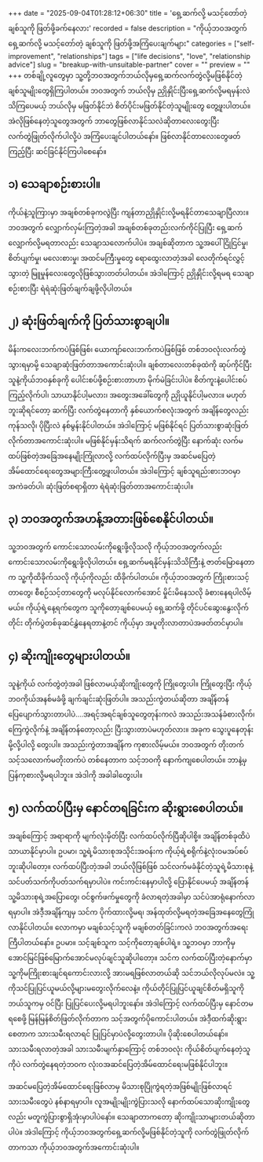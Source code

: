 +++
date = "2025-09-04T01:28:12+06:30"
title = 'ရှေ့ဆက်လို့ မသင့်တော်တဲ့ ချစ်သူကို ဖြတ်ဖို့ခက်နေလား'
recorded = false
description = "ကိုယ့်ဘဝအတွက် ရှေ့ဆက်လို့ မသင့်တော်တဲ့ ချစ်သူကို ဖြတ်ဖို့အကြံပေးချက်များ"
categories = ["self-improvement", "relationships"]
tags = ["life decisions", "love", "relationship advice"]
slug = "breakup-with-unsuitable-partner"
cover = ""
preview = ""
+++
တစ်ချို့လူတွေမှာ သူ့တို့ဘဝအတွက်ဘယ်လိုမှရှေ့ဆက်လက်တွဲလို့မဖြစ်နိုင်တဲ့ ချစ်သူမျိုးတွေရှိကြပါတယ်။ ဘဝအတွက် ဘယ်လိုမှ ညှိုနှိုင်းပြီးရှေ့ဆက်လို့မရမှန်းလဲ သိကြပေမယ့် ဘယ်လိုမှ မဖြတ်နိုင်ဘဲ စိတ်ပိုင်းမဖြတ်နိုင်တဲ့သူမျိုးတွေ တွေ့ဖူးပါတယ်။ အဲလိုဖြစ်နေတဲ့သူတွေအတွက် ဘာတွေဖြစ်လာနိုင်သလဲဆိုတာလေးတွေးပြီး လက်တွဲဖြုတ်လိုက်ပါလို့ပဲ အကြံပေးချင်ပါတယ်နော်။ ဖြစ်လာနိုင်တာလေးတွေဖတ်ကြည့်ပြီး ဆင်ခြင်နိုင်ကြပါစေနော်။

## ၁) သေချာစဉ်းစားပါ။
ကိုယ်နဲ့သူကြားမှာ အချစ်တစ်ခုကလွဲပြီး ကျန်တာညှိုနှိုင်းလို့မရနိုင်တာသေချာပြီလား။ ဘဝအတွက် လျှောက်လှမ်းကြတဲ့အခါ အချစ်တစ်ခုတည်းလက်ကိုင်ပြုပြီး ရှေ့ဆက်လျှောက်လို့မရတာလည်း သေချာသလောက်ပါပဲ။ အချစ်ဆိုတာက သူ့အပေါ် ငြိုငြင်မှု၊ စိတ်ပျက်မှု၊ မလေးစားမှု၊ အထင်မကြီးမှုတွေ ရောထွေးလာတဲ့အခါ လေတိုက်ရင်လွှင့်သွားတဲ့ မြူမှုန်လေးတွေလိုဖြစ်သွားတတ်ပါတယ်။ အဲဒါကြောင့် ညှိုနှိုင်းလို့ရမရ သေချာစဉ်းစားပြီး ရဲရဲဆုံးဖြတ်ချက်ချဖို့လိုပါတယ်။

## ၂) ဆုံးဖြတ်ချက်ကို ပြတ်သားစွာချပါ။
မိန်းကလေးဘက်ကပဲဖြစ်ဖြစ်၊ ယောကျာ်လေးဘက်ကပဲဖြစ်ဖြစ် တစ်ဘဝလုံးလက်တွဲသွားရမှာမို့ သေချာဆုံးဖြတ်တာအကောင်းဆုံးပါ။ ချစ်တာလေးတစ်ခုထဲကို ဆုပ်ကိုင်ပြီး သူနဲ့ကိုယ်ဘဝနှစ်ခုကို ပေါင်းစပ်ဖို့စဉ်းစားတာဟာ မိုက်မဲခြင်းပါပဲ။ စိတ်ကူးနဲ့ပေါင်းစပ်ကြည့်လိုက်ပါ၊ သာယာနိုင်ပါ့မလား၊ အတွေးအခေါ်တွေကို ညှိုယူနိုင်ပါ့မလား။ မဟုတ်ဘူးဆိုရင်တော့ ဆက်ပြီး လက်တွဲနေတာကို နှစ်ယောက်စလုံးအတွက် အချိန်တွေလည်း ကုန်သလို၊ ပိုပြီးလဲ နစ်မွန်းနိုင်ပါတယ်။ အဲဒါကြောင့် မဖြစ်နိုင်ရင် ပြတ်သားစွာဆုံးဖြတ်လိုက်တာအကောင်းဆုံးပါ။ မဖြစ်နိုင်မှန်းသိရက် ဆက်လက်တွဲပြီး နောက်ဆုံး လက်မထပ်ဖြစ်တဲ့အခြေအနေမျိုးကြုံလာလို့ လက်ထပ်လိုက်ပြီးမှ အဆင်မပြေတဲ့အိမ်ထောင်ရေးတွေအများကြီးတွေ့ဖူးပါတယ်။ အဲဒါကြောင့် ချစ်သူရည်းစားဘဝမှာ အကဲခတ်ပါ၊ ဆုံးဖြတ်စရာရှိတာ ရဲရဲဆုံးဖြတ်တာအကောင်းဆုံးပါ။

## ၃) ဘဝအတွက်အဟန့်အတားဖြစ်စေနိုင်ပါတယ်။
သူ့ဘဝအတွက် ကောင်းသောလမ်းကိုရွေးဖို့လိုသလို ကိုယ့်ဘဝအတွက်လည်း ကောင်းသောလမ်းကိုရွေးဖို့လိုပါတယ်။ ရှေ့ဆက်မရနိုင်မှန်းသိသိကြီးနဲ့ ဇာတ်မြောနေတာက သူ့ကိုထိခိုက်သလို ကိုယ့်ကိုလည်း ထိခိုက်ပါတယ်။ ကိုယ့်ဘဝအတွက် ကြိုးစားသင့်တာတွေ၊ စီစဉ်သင့်တာတွေကို မလုပ်နိုင်လောက်အောင် မှိုင်းမိနေသလို ခံစားနေရပါလိမ့်မယ်။ ကိုယ့်ရဲ့နေ့ရက်တွေက သူကိုတော့ချစ်ပေမယ့် ရှေ့ဆက်ဖို့ တိုင်ပင်ဆွေးနွေးလိုက်တိုင်း တိုက်ပွဲတစ်ခုဆင်နွှဲနေရတာနဲ့တင် ကိုယ့်မှာ အပူတိုးလာတာပဲအဖတ်တင်မှာပါ။

## ၄) ဆိုးကျိုးတွေများပါတယ်။
သူနဲ့ကိုယ် လက်တွဲတဲ့အခါ ဖြစ်လာမယ့်ဆိုးကျိုးတွေကို ကြိုတွေးပါ။ ကြိုတွေးပြီး ကိုယ့်ဘဝကိုယ်အနစ်မခံဖို့ ချက်ချင်းဆုံးဖြတ်ပါ။ အသည်းကွဲတယ်ဆိုတာ အချိန်တန်ပြေပျောက်သွားတာပါပဲ….အရင့်အရင်ချစ်သူတွေတုန်းကလဲ အသည်းအသန်ခံစားလိုက်၊ ကြေကွဲလိုက်နဲ့ အချိန်တန်တော့လည်း ပြီးသွားတာပဲမဟုတ်လား။ အခုက သွေးပူနေတုန်းမို့လို့ပါလို့ တွေးပါ။ အသည်းကွဲတာအချိန်က ကုစားလိမ့်မယ်။ ဘဝအတွက် တိုးတက်သင့်သလောက်မတိုးတက်ပဲ တစ်နေတာက သင့်ဘဝကို နောက်ကျစေပါတယ်။ ဘာနဲ့မှပြန်ကုစားလို့မရပါဘူး။ အဲဒါကို အခါခါတွေးပါ။

## ၅) လက်ထပ်ပြီးမှ နောင်တရခြင်းက ဆိုးရွားစေပါတယ်။
အချစ်ကြောင့် အရာရာကို မျက်လုံးမှိတ်ပြီး လက်ထပ်လိုက်ပြီဆိုပါစို့။ အချိန်တစ်ခုထိပဲ သာယာနိုင်မှာပါ။
ဥပမာ၊ သူ့ရဲ့မိသားစုအသိုင်းအဝန်းက ကိုယ့်ရဲ့စရိုက်နဲ့လုံးဝမအပ်စပ်ဘူးဆိုပါတော့။ လက်ထပ်ပြီးတဲ့အခါ ဘယ်လိုဖြစ်ဖြစ် သင်လက်မခံနိုင်တဲ့သူရဲ့မိသားစုနဲ့ သင်ပတ်သက်ကိုပတ်သက်ရမှာပါပဲ။ ကင်းကင်းနေမှာပါလို့ ပြောနိုင်ပေမယ့် အချိန်တန်သူ့မိသားစုရဲ့အပြောတွေ၊ ဝင်စွက်ဖက်မှုတွေကို ခံလာရတဲ့အခါမှာ သင်ပဲအာရုံနောက်လာရမှာပါ။ အဲဒီ့အချိန်ကျမှ သင်က ပိုက်ထားလို့မရ၊ အန်ထုတ်လို့မရတဲ့အခြေအနေတွေကြုံလာနိုင်ပါတယ်။ လောကမှာ မချစ်သင့်သူကို မချစ်တတ်ခြင်းကလဲ ဘဝအတွက်အရေးကြီပါတယ်နော်။ ဥပမာ။ သင့်ချစ်သူက သင့်ကိုတော့ချစ်ပါရဲ့။ သူ့ဘဝမှာ ဘာကိုမှ အောင်မြင်ဖြစ်မြောက်အောင်မလုပ်ချင်သူဆိုပါတော့။ သင်က လက်ထပ်ပြီးတဲ့နောက်မှာ သူ့ကိုမကြိုးစားချင်ရကောင်းလားလို့ အားမရဖြစ်လာတယ်ဆို သင်ဘယ်လိုလုပ်မလဲ။ သူ့ကိုသင်ပြုပြင်ယူမယ်လို့များမတွေးလိုက်လေနဲ့။ ကိုယ်တိုင်ပြုပြင်ယူချင်စိတ်မရှိသူကို ဘယ်သူကမှ ဝင်ပြီး ပြုပြင်ပေးလို့မရပါဘူးနော်။ အဲဒါကြောင့် လက်ထပ်ပြီးမှ နောင်တမရစေဖို့ မြန်မြန်စိတ်ဖြတ်လိုက်တာက သင့်အတွက်ပိုကောင်းပါတယ်။ အဲဒီ့ထက်ဆိုးရွားစေတာက သားသမီးရလာရင် ပြုပြင်မှာပဲလို့တွေးတာပါ။ ပိုဆိုးစေပါတယ်နော်။ သားသမီးရလာတဲ့အခါ သားသမီးမျက်နှာကြောင့် တစ်ဘဝလုံး ကိုယ်စိတ်ပျက်နေတဲ့သူကိုပဲ လက်တွဲနေရတဲ့ဘဝက လုံးဝအဆင်ပြေတဲ့အိမ်ထောင်ရေးမဖြစ်နိုင်ပါဘူး။

အဆင်မပြေတဲ့အိမ်ထောင်ရေးဖြစ်လာမှ မိသားစုပြိုကွဲရတဲ့အဖြစ်မျိုးဖြစ်လာရင် သားသမီးတွေပဲ နစ်နာရမှာပါ။
လူအမျိုးမျိုးကွဲပြားသလို နောက်ထပ်သောဆိုးကျိုးတွေလည်း မတူကွဲပြားစွာရှိအုံးမှာပါပဲနော်။ သေချာတာကတော့ ဆိုးကျိုးသာများတယ်ဆိုတာပါပဲ။ အဲဒါကြောင့် ကိုယ့်ဘဝအတွက်ရှေ့ဆက်လို့မဖြစ်နိုင်တဲ့သူကို လက်တွဲဖြုတ်လိုက်တာကသာ ကိုယ့်ဘဝအတွက်အကောင်းဆုံးပါ။